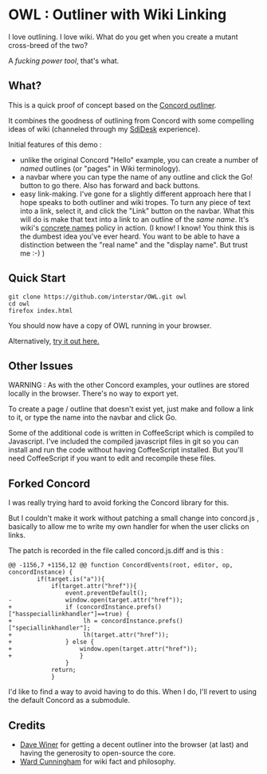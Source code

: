 OWL : Outliner with Wiki Linking
================================

I love outlining. I love wiki. What do you get when you create a mutant cross-breed of the two?

A *fucking power tool*, that's what.

What?
-----

This is a quick proof of concept based on the [Concord outliner](https://github.com/scripting/concord). 

It combines the goodness of outlining from Concord with some compelling ideas of wiki (channeled through my [SdiDesk](http://thoughtstorms.info/view/sdidesk) experience).

Initial features of this demo :
* unlike the original Concord "Hello" example, you can create a number of _named_ outlines (or "pages" in Wiki terminology).
* a navbar where you can type the name of any outline and click the Go! button to go there. Also has forward and back buttons.
* easy link-making. I've gone for a slightly different approach here that I hope speaks to both outliner and wiki tropes. To turn 
any piece of text into a link, select it, and click the "Link" button on the navbar. What this will do is make that text into a 
link to an outline of the _same name_. It's wiki's [concrete names](http://thoughtstorms.info/view/concretepagenames) policy in 
action. (I know! I know! You think this is the dumbest idea you've ever heard. You want to be able to have a distinction between 
the "real name" and the "display name". But trust me :-) )


Quick Start 
-----------

    git clone https://github.com/interstar/OWL.git owl
    cd owl
    firefox index.html
    
You should now have a copy of OWL running in your browser.

Alternatively, [try it out here.](http://project.thoughtstorms.info/owl/index.html)

Other Issues
------------
WARNING : As with the other Concord examples, your outlines are stored locally in the browser. There's no way to export yet. 

To create a page / outline that doesn't exist yet, just make and follow a link to it, or type the name into the navbar and click Go.

Some of the additional code is written in CoffeeScript which is compiled to Javascript. I've included the compiled javascript files in git so you can install and run the code without having CoffeeScript installed. But you'll need CoffeeScript if you want to edit and recompile these files.

Forked Concord
--------------
I was really trying hard to avoid forking the Concord library for this.

But I couldn't make it work without patching a small change into concord.js , basically to allow me to write my own handler for 
when the user clicks on links.

The patch is recorded in the file called concord.js.diff and is this : 

    @@ -1156,7 +1156,12 @@ function ConcordEvents(root, editor, op, concordInstance) {
     		if(target.is("a")){
     			if(target.attr("href")){
     				event.preventDefault();
    -				window.open(target.attr("href"));
    +				if (concordInstance.prefs()["hasspeciallinkhandler"]==true) {
    +                    lh = concordInstance.prefs()["speciallinkhandler"];
    +                    lh(target.attr("href"));
    +			    } else {
    +				    window.open(target.attr("href"));
    +				    }
     				}
     			return;
     			}

I'd like to find a way to avoid having to do this. When I do, I'll revert to using the default Concord as a submodule. 


Credits
-------
* [Dave Winer](http://scripting.com/) for getting a decent outliner into the browser (at last) and having the generosity to open-source the core.
* [Ward Cunningham](https://github.com/WardCunningham/) for wiki fact and philosophy.


